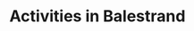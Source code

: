 ---
menu:
  main:
    weight: 3
    name: Activities

description: Balestrand has many hidden treasures to explore. Go hiking in the high mountains, watch the fjord from above, or cruise the fjord, close to the elements. The opportunities are endless.

title: Activities in Balestrand
intro: The first tourist came to Balestrand more than a 100 years ago, drawn to majestic mountains and deep fjords. The small village has since become an attractive destination worldwide. Below we have listed some of the activities in Balestrand we think you should try.
image: /images/B67I4877-min.jpg

activeties:

- title: Balestrand Adventure
  desc: Balestrand adventures are an experienced provider in Balestrand, in the heart of the Sognefjord region. They sell down-to-earth experiences based on the history and nature of the Sognefjord. 
  homepage: https://www.balestrandadventure.no
  image: 
      src: /images/BHCKTHm-16_9-s.jpg
      alt: fast sightseeing rib guide
  button: Go to website >
  source: balestrandadventure.no

- title: Balestrand Fjord Angling
  desc: Experience more than just fishing. Stunning vistas around every corner, as far as eye can see. Culture. Educational. High mountains, Running water & Clean Air...
  homepage: https://www.balestrandfjordangling.com
  image: 
      src: /images/B67I4877-min.jpg
      alt: fishing angling balestrand fjord deep fish guide 
  button: Go to website >
  source: balestrandfjordangling.com
  
- title: The view
  desc: From Balestrand and 40 minutes drive you will find the spectacular viewpoint on Gaularfjellet.
  homepage: https://goo.gl/maps/8Hxim3bHPJMgEdqBA
  image: 
      src: /images/utsikten.jpeg
      alt: gaularfjellet view balestrand
  button: Get directions >
  source: nasjonaleturistveger.no

- title: Balestrand lagoon
  desc: A short walk from our apartments you will find Balestrand swimming lagoon. The swimming lagoon is a family-friendly area where children and adults can swim and relax.
  homepage: https://goo.gl/maps/j4QFtcGzUHAtWaVe6
  image: 
      src: /images/badelagunen.png
      alt: balestrand lagoon swimming
  button: Get directions >

- title: Balestrand Cider House
  desc: Balestrand cider house is located in Balestrand, a small walk from the pier and Kviknes Hotel. Balholm is their brand for fruit and berry drinks - cooked with a large portion of passion! In the summer, you can join in the tasting of cider and learn how to distill or cook sparkling cider in the traditional way. You can shop in the farm shop or have a meal in the restaurant.
  homepage: https://www.ciderhuset.no
  image: 
      src: /images/ciderhuset.jpg
      alt: ciderhuset ciderhouse local food tasting traditional
  button: Go to website >
  source: ciderhuset.no

- title: Hiking
  desc: Balestrand has wonderful hiking trails for those who either want a longer hike to Raudmelen, or fantastic Keipen, or for those who want a short trip to Orrabenken. We have provided a map below containing hiking trails in the area.
  homepage: static/balestrand_hiking_map.pdf
  image: 
      src: /images/balestrand_hiking.jpg
      alt: balestrand hiking mountains trails view amazing fjord
  button: Download hiking maps
  source: sognefjord.no

---
